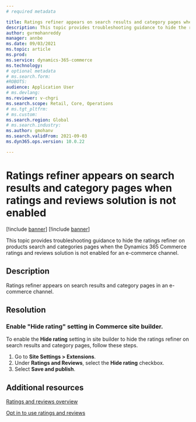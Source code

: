 ```yaml
---
# required metadata

title: Ratings refiner appears on search results and category pages when ratings and reviews solution is not enabled 
description: This topic provides troubleshooting guidance to hide the ratings refiner on products search and categories pages when the Dynamics 365 Commerce ratings and reviews solution is not enabled for an e-commerce site.
author: gvrmohanreddy
manager: annbe
ms.date: 09/03/2021
ms.topic: article
ms.prod: 
ms.service: dynamics-365-commerce
ms.technology: 
# optional metadata
# ms.search.form:  
#ROBOTS: 
audience: Application User
# ms.devlang: 
ms.reviewer: v-chgri
ms.search.scope: Retail, Core, Operations
# ms.tgt_pltfrm: 
# ms.custom: 
ms.search.region: Global
# ms.search.industry: 
ms.author: gmohanv
ms.search.validFrom: 2021-09-03
ms.dyn365.ops.version: 10.0.22

---
```


# Ratings refiner appears on search results and category pages when ratings and reviews solution is not enabled 

[!include [banner](../includes/banner.md)]
[!include [banner](../includes/preview-banner.md)]

This topic provides troubleshooting guidance to hide the ratings refiner on products search and categories pages when the Dynamics 365 Commerce ratings and reviews solution is not enabled for an e-commerce channel.

## Description

Ratings refiner appears on search results and category pages in an e-commerce channel. 

## Resolution

### Enable "Hide rating" setting in Commerce site builder. 

To enable the **Hide rating** setting in site builder to hide the ratings refiner on search results and category pages, follow these steps.

1. Go to **Site Settings \> Extensions**.
1. Under **Ratings and Reviews**, select the **Hide rating** checkbox.
1. Select **Save and publish**. 

## Additional resources

[Ratings and reviews overview](../ratings-reviews-overview.md)

[Opt in to use ratings and reviews](../opt-in-ratings-reviews.md)
